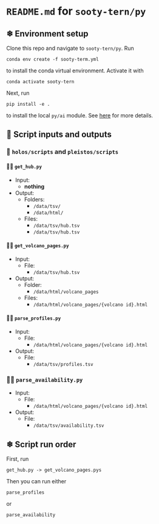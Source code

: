 # `README.md` for `sooty-tern/py`

## ❄ Environment setup

Clone this repo and navigate to `sooty-tern/py`. Run

```
conda env create -f sooty-term.yml
```

to install the conda virtual environment. Activate it with

```
conda activate sooty-tern
```

Next, run

```
pip install -e .
```

to install the local `py/ai` module. See [here](https://goodresearch.dev/setup.html#pip-install-your-package) for more details.

## 🌸 Script inputs and outputs

### 📁 `holos/scripts` and `pleistos/scripts`

#### 👩‍💻 `get_hub.py`

- Input:
  - **nothing**
- Output:
  - Folders:
    - `/data/tsv/`
    - `/data/html/`
  - Files:
    - `/data/tsv/hub.tsv`
    - `/data/tsv/hub.tsv`

#### 👩‍💻 `get_volcano_pages.py`

- Input:
  - File:
    - `/data/tsv/hub.tsv`
- Output:
  - Folder:
    - `/data/html/volcano_pages`
  - Files:
    - `/data/html/volcano_pages/{volcano id}.html`

#### 👩‍💻 `parse_profiles.py`

- Input:
  - File:
    - `/data/html/volcano_pages/{volcano id}.html`
- Output:
  - File:
    - `/data/tsv/profiles.tsv`

### 👩‍💻 `parse_availability.py`

- Input:
  - File:
    - `/data/html/volcano_pages/{volcano id}.html`
- Output:
  - File:
    - `/data/tsv/availability.tsv`

## ❄ Script run order

First, run

```
get_hub.py -> get_volcano_pages.pys
```

Then you can run either

```
parse_profiles
```

or

```
parse_availability
```
